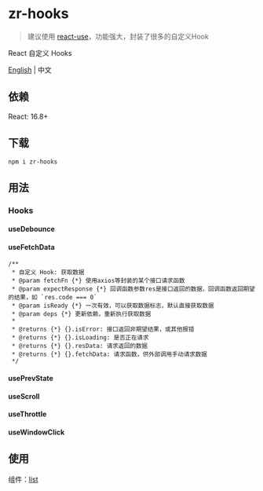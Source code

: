 # zr-hooks

> 建议使用 [react-use](https://github.com/streamich/react-use)，功能强大，封装了很多的自定义Hook

React 自定义 Hooks

[English](./README.md) | 中文


## 依赖
React: 16.8+


## 下载
```
npm i zr-hooks
```


## 用法

### Hooks

#### useDebounce

#### useFetchData
```
/**
 * 自定义 Hook: 获取数据
 * @param fetchFn {*} 使用axios等封装的某个接口请求函数
 * @param expectResponse {*} 回调函数参数res是接口返回的数据，回调函数返回期望的结果，如 `res.code === 0`
 * @param isReady {*} 一次有效，可以获取数据标志，默认直接获取数据
 * @param deps {*} 更新依赖，重新执行获取数据
 *
 * @returns {*} {}.isError: 接口返回非期望结果，或其他报错
 * @returns {*} {}.isLoading: 是否正在请求
 * @returns {*} {}.resData: 请求返回的数据
 * @returns {*} {}.fetchData: 请求函数，供外部调用手动请求数据
 */
```

#### usePrevState
#### useScroll
#### useThrottle
#### useWindowClick

## 使用
组件：[list](./example/pages/list.tsx)
